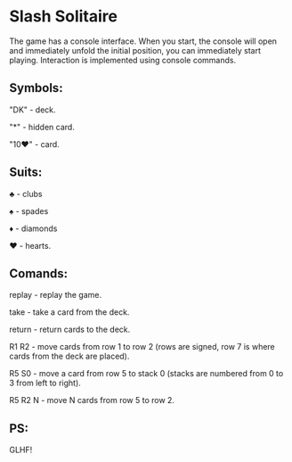<h1>Slash Solitaire</h1>

The game has a console interface. When you start, the console will open and immediately unfold the initial position, you can immediately start playing. Interaction is implemented using console commands.

<h2>Symbols:</h2>

"DK" - deck.

"*" - hidden card.

"10♥" - card.

<h2>Suits:</h2>

♣ - clubs

♠ - spades

♦ - diamonds

♥ - hearts.

<h2>Comands:</h2>

replay - replay the game.

take - take a card from the deck.

return - return cards to the deck.

R1 R2 - move cards from row 1 to row 2 (rows are signed, row 7 is where cards from the deck are placed).

R5 S0 - move a card from row 5 to stack 0 (stacks are numbered from 0 to 3 from left to right).

R5 R2 N - move N cards from row 5 to row 2.


<h2>PS:</h2>
GLHF!
